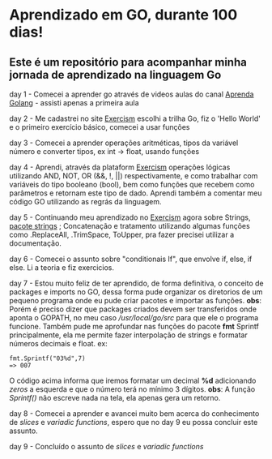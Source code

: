 # Aprendizado em GO, durante 100 dias!

## Este é um repositório para acompanhar minha jornada de aprendizado na linguagem Go

day 1 - Comecei a aprender go através de videos aulas do canal [Aprenda Golang](https://youtu.be/bOlnyWOjVIo?si=kdFFeu08PQa5Leu1) - assisti apenas a primeira aula

day 2 - Me cadastrei no site [Exercism](https://exercism.org) escolhi a trilha Go, fiz o 'Hello World' e o primeiro exercício básico, comecei a usar funções

day 3 - Comecei a aprender operações aritméticas, tipos da variável número e converter tipos, ex int -> float, usando funções 

day 4 - Aprendi, através da plataform [Exercism](https://exercism.org) operações lógicas utilizando AND, NOT, OR (&&, !, ||) respectivamente, e como trabalhar com variáveis do tipo booleano (bool), bem como funções que recebem como parâmetros e retornam
este tipo de dado. Aprendi também a comentar meu código GO utilizando as regrás da linguagem.

day 5 - Continuando meu aprendizado no [Exercism](https://exercism.org) agora sobre Strings, [pacote strings](https://pkg.go.dev/strings#pkg-functions) ; Concatenação e tratamento utilizando algumas funções como .ReplaceAll, .TrimSpace, ToUpper, pra fazer precisei utilizar a documentação. 

day 6 - Comecei o assunto sobre "conditionais If", que envolve if, else, if else. Li a teoria e fiz exercicios.

day 7 - Estou muito feliz de ter aprendido, de forma definitiva, o conceito de packages e imports no GO, dessa forma pude organizar os diretorios de um pequeno programa
onde eu pude criar pacotes e importar as funções. 
__obs__: Porém é preciso dizer que packages criados devem ser transferidos onde aponta o GOPATH, no meu caso _/usr/local/go/src_ para que ele o programa funcione.
Também pude me aprofundar nas funções do pacote __fmt__ Sprintf principalmente, ela me permite fazer interpolação de strings e formatar números decimais e float.
ex:
```
fmt.Sprintf("03%d",7)
=> 007
```
O código acima informa que iremos formatar um decimal __%d__ adicionando _zeros_ a esquerda e que o número terá no mínimo 3 dígitos.
__obs__: A função _Sprintf()_ não escreve nada na tela, ela apenas gera um retorno.

day 8 - Comecei a aprender e avancei muito bem acerca do conhecimento de _slices_ e _variadic functions_, espero que no day 9 eu possa concluir este assunto.

day 9 - Concluído o assunto de _slices_ e _variadic functions_
